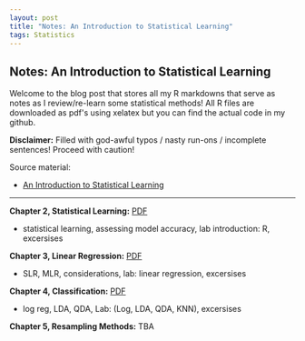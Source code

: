 ```yaml
---
layout: post
title: "Notes: An Introduction to Statistical Learning"
tags: Statistics
---
```

## Notes: An Introduction to Statistical Learning

Welcome to the blog post that stores all my R markdowns that serve as notes as I review/re-learn some statistical methods! All R files are downloaded as pdf's using xelatex but you can find the actual code in my github. 

**Disclaimer:** Filled with god-awful typos / nasty run-ons / incomplete sentences! Proceed with caution! 

Source material:
* [An Introduction to Statistical Learning](https://www.statlearning.com)
  
---

**Chapter 2, Statistical Learning:**
<a href="https://brookchuang1111.github.io/ISLR_assets/ch2_ISL.pdf" target="_blank">PDF</a>
- statistical learning, assessing model accuracy, lab introduction: R, excersises 

**Chapter 3, Linear Regression:**
<a href="https://brookchuang1111.github.io/ISLR_assets/ch3_ISL.pdf" target="_blank">PDF</a>
- SLR, MLR, considerations, lab: linear regression, excersises 


**Chapter 4, Classification:** 
<a href="https://brookchuang1111.github.io/ISLR_assets/ch4_ISL.pdf" target="_blank">PDF</a>
- log reg, LDA, QDA, Lab: (Log, LDA, QDA, KNN), excersises


**Chapter 5, Resampling Methods:** TBA 


